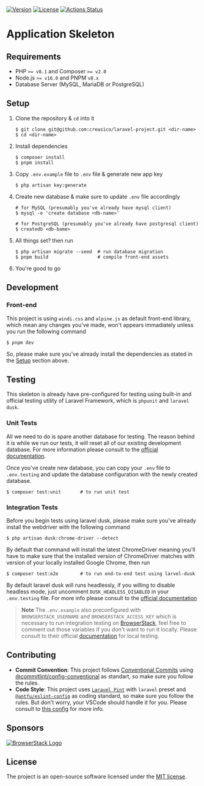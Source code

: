 [![Version](https://img.shields.io/packagist/v/creasi/skeleton)](https://packagist.org/packages/creasi/skeleton)
[![License](https://img.shields.io/packagist/l/creasi/skeleton)](https://github.com/creasico/laravel-project/blob/master/LICENSE)
[![Actions Status](https://github.com/creasico/laravel-project/actions/workflows/main.yml/badge.svg)](https://github.com/creasico/laravel-project/actions)

# Application Skeleton

## Requirements

- PHP `>= v8.1` and Composer `>= v2.0`
- Node.js `>= v16.0` and PNPM `v8.x`
- Database Server (MySQL, MariaDB or PostgreSQL)

## Setup

1. Clone the repository & `cd` into it

   ```shell
   $ git clone git@github.com:creasico/laravel-project.git <dir-name>
   $ cd <dir-name>
   ```
2. Install dependencies

   ```shell
   $ composer install
   $ pnpm install
   ```
3. Copy `.env.example` file to `.env` file & generate new app key

   ```shell
   $ php artisan key:generate
   ```
4. Create new database & make sure to update `.env` file accordingly

   ```shell
   # for MySQL (presumably you've already have mysql client)
   $ mysql -e 'create database <db-name>'

   # for PostgreSQL (presumably you've already have postgresql client)
   $ createdb <db-bame>
   ```
5. All things set? then run

   ```shell
   $ php artisan migrate --seed  # run database migration
   $ pnpm build                  # compile front-end assets
   ```
6. You're good to go

## Development

### Front-end

This project is using `windi.css` and `alpine.js` as default front-end library, which mean any changes you've made, won't appears immadiately unless you run the following command

```shell
$ pnpm dev
```

So, please make sure you've already install the dependencies as stated in the [Setup](#setup) section above.

## Testing

This skeleton is already have pre-configured for testing using built-in and official testing utility of Laravel Framework, which is `phpunit` and `laravel dusk`.

### Unit Tests

All we need to do is spare another database for testing. The reason behind it is while we run our tests, it will reset all of our existing development database. For more information please consult to the [official documentation](https://laravel.com/docs/testing#environment).

Once you've create new database, you can copy your `.env` file to `.env.testing` and update the database configuration with the newly created database.

```shell
$ composer test:unit       # to run unit test
```

### Integration Tests

Before you begin tests using laravel dusk, please make sure you've already install the webdriver with the following command

```shell
$ php artisan dusk:chrome-driver --detect
```

By default that command will install the latest ChromeDriver meaning you'll have to make sure that the installed version of ChromeDriver matches with version of your locally installed Google Chrome, then run

```shell
$ composer test:e2e        # to run end-to-end test using larvel-dusk
```

By default laravel dusk will runs headlessly, if you willing to disable headless mode, just uncomment `DUSK_HEADLESS_DISABLED` in your `.env.testing` file. For more info please consult to the [official documentation](https://laravel.com/docs/dusk)

> **Note**
> The `.env.example` also preconfigured with `BROWSERSTACK_USERNAME` and `BROWSERSTACK_ACCESS_KEY` which is necessary to run integration testing on [BrowserStack](https://automate.browserstack.com/), feel free to comment out those variables if you don't want to run it locally. Please consult to their official [documentation](https://www.browserstack.com/docs/local-testing) for local testing.

## Contributing
- **Commit Convention**: This project follows [Conventional Commits](https://www.conventionalcommits.org/en/v1.0.0/) using [@commitlint/config-conventional](https://github.com/conventional-changelog/commitlint/tree/master/@commitlint/config-conventional) as standart, so make sure you follow the rules.
- **Code Style**: This project uses [`Laravel Pint`](https://laravel.com/docs/pint) with `laravel` preset and [`@antfu/eslint-config`](https://github.com/antfu/eslint-config) as coding standard, so make sure you follow the rules. But don't worry, your VSCode should handle it for you. Please consult to [this config](.vscode/settings.json) for more info.

## Sponsors

[![BrowserStack Logo](https://d98b8t1nnulk5.cloudfront.net/production/images/layout/logo-header.png?1469004780)](https://browserstack.com)

## License

The project is an open-source software licensed under the [MIT license](https://opensource.org/licenses/MIT).
